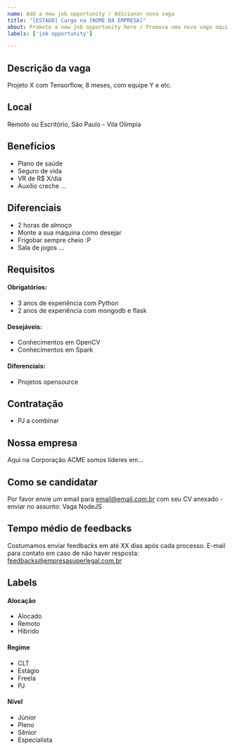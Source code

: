 ```yaml
---
name: Add a new job opportunity / Adicionar nova vaga 
title: "[ESTADO] Cargo na [NOME DA EMPRESA]"
about: Promote a new job opportunity here / Promova uma nova vaga aqui
labels: ['job opportunity']

---
```


## Descrição da vaga

Projeto X com Tensorflow, 8 meses, com equipe Y e etc.

## Local

Remoto ou Escritório, São Paulo - Vila Olímpia

## Benefícios

- Plano de saúde
- Seguro de vida
- VR de R$ X/dia
- Auxílio creche
...
## Diferenciais

- 2 horas de almoço
- Monte a sua máquina como desejar
- Frigobar sempre cheio :P
- Sala de jogos
...

## Requisitos

#### Obrigatórios:

 - 3 anos de experiência com Python
 - 2 anos de experiência com mongodb e flask

#### Desejáveis:

- Conhecimentos em OpenCV
- Conhecimentos em Spark

#### Diferenciais:

- Projetos opensource

## Contratação

- PJ a combinar

## Nossa empresa

Aqui na Corporação ACME somos líderes em...

## Como se candidatar

Por favor envie um email para email@email.com.br com seu CV anexado - enviar no assunto: Vaga NodeJS

## Tempo médio de feedbacks

Costumamos enviar feedbacks em até XX dias após cada processo.
E-mail para contato em caso de não haver resposta: feedbacks@empresasuperlegal.com.br

## Labels
<!-- retire os labels que não fazem sentido à vaga -->

#### Alocação
- Alocado
- Remoto
- Hibrido

#### Regime
- CLT
- Estágio
- Freela
- PJ

#### Nível
- Júnior
- Pleno
- Sênior
- Especialista
